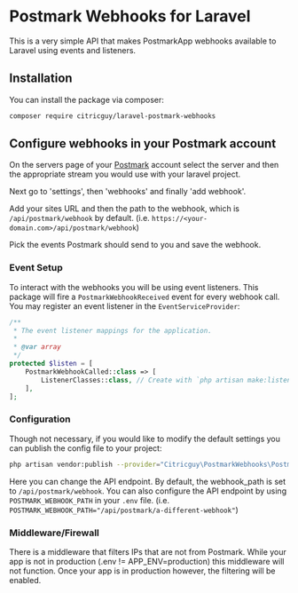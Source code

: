 # Postmark Webhooks for Laravel
This is a very simple API that makes PostmarkApp webhooks available to Laravel using events and listeners.

## Installation

You can install the package via composer:

``` bash
composer require citricguy/laravel-postmark-webhooks
```

## Configure webhooks in your Postmark account

On the servers page of your [Postmark](https://account.postmarkapp.com/) account select the server and then the appropriate stream you would use with your laravel project.

Next go to 'settings', then 'webhooks' and finally 'add webhook'.

Add your sites URL and then the path to the webhook, which is `/api/postmark/webhook` by default. (i.e. `https://<your-domain.com>/api/postmark/webhook`)

Pick the events Postmark should send to you and save the webhook.

### Event Setup
To interact with the webhooks you will be using event listeners.  This package will fire a `PostmarkWebhookReceived` event for every webhook call.  You may register an event listener in the `EventServiceProvider`:
```php
/**
 * The event listener mappings for the application.
 *
 * @var array
 */
protected $listen = [
    PostmarkWebhookCalled::class => [
        ListenerClasses::class, // Create with `php artisan make:listener <listener name>`
    ],
];
```

### Configuration

Though not necessary, if you would like to modify the default settings you can publish the config file to your project:

```bash
php artisan vendor:publish --provider="Citricguy\PostmarkWebhooks\PostmarkWebhooksServiceProvider" --tag="config"
```

Here you can change the API endpoint.  By default, the webhook_path is set to `/api/postmark/webhook`.
You can also configure the API endpoint by using `POSTMARK_WEBHOOK_PATH` in your `.env` file. (i.e. `POSTMARK_WEBHOOK_PATH="/api/postmark/a-different-webhook"`)

### Middleware/Firewall
There is a middleware that filters IPs that are not from Postmark. While your app is not in production (.env != APP_ENV=production) this middleware will not function. Once your app is in production however, the filtering will be enabled.